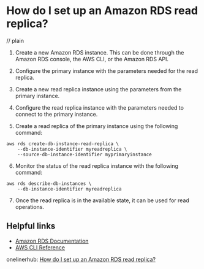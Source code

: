 # How do I set up an Amazon RDS read replica?
// plain

1. Create a new Amazon RDS instance. This can be done through the Amazon RDS console, the AWS CLI, or the Amazon RDS API.

2. Configure the primary instance with the parameters needed for the read replica.

3. Create a new read replica instance using the parameters from the primary instance.

4. Configure the read replica instance with the parameters needed to connect to the primary instance.

5. Create a read replica of the primary instance using the following command:

```
aws rds create-db-instance-read-replica \
    --db-instance-identifier myreadreplica \
    --source-db-instance-identifier myprimaryinstance
```

6. Monitor the status of the read replica instance with the following command:

```
aws rds describe-db-instances \
    --db-instance-identifier myreadreplica
```

7. Once the read replica is in the available state, it can be used for read operations.

## Helpful links
- [Amazon RDS Documentation](https://docs.aws.amazon.com/AmazonRDS/latest/UserGuide/USER_CreateReadReplica.html)
- [AWS CLI Reference](https://docs.aws.amazon.com/cli/latest/reference/rds/create-db-instance-read-replica.html)

onelinerhub: [How do I set up an Amazon RDS read replica?](https://onelinerhub.com/amazon-redshift/how-do-i-set-up-an-amazon-rds-read-replica)